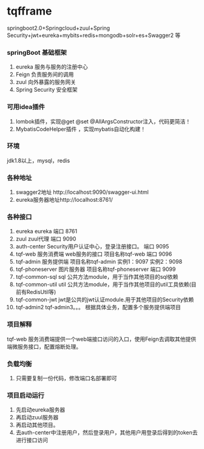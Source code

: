 # tqfframe
springboot2.0+Springcloud+zuul+Spring Security+jwt+eureka+mybits+redis+mongodb+solr+es+Swagger2 等

### springBoot 基础框架
1. eureka 服务与服务的注册中心
2. Feign 负责服务间的调用
3. zuul 向外暴露的服务网关
4. Spring Security 安全框架

### 可用idea插件
1. lombok插件，实现@get @set @AllArgsConstructor注入，代码更简洁！
2. MybatisCodeHelper插件 ，实现mybatis自动化构建！

### 环境
jdk1.8以上，mysql，redis

### 各种地址
1. swagger2地址   http://localhost:9090/swagger-ui.html
1. eureka服务器地址http://localhost:8761/

### 各种接口
1. eureka                        eureka                                             端口 8761
2. zuul                          zuul代理                                           端口 9090 
3. auth-center                   Security用户认证中心，登录注册接口。               端口 9095
4. tqf-web                       服务消费端   web服务的接口 项目名称tqf-web         端口 9096
5. tqf-admin                     服务提供端   项目名称tqf-admin                     实例1：9097 实例2：9098
6. tqf-phoneserver               图片服务器   项目名称tqf-phoneserver               端口 9099 
7. tqf-common-sql  sql           公共方法module，用于当作其他项目的sql依赖
8. tqf-common-util util          公共方法module，用于当作其他项目的util工具依赖(目前有RedisUtil等)
9. tqf-common-jwt                jwt是公共的jwt认证module.用于其他项目的Security依赖
10. tqf-admin2 tqf-admin3。。。  根据具体业务，配置多个服务提供端项目

### 项目解释
tqf-web 服务消费端提供一个web端接口访问的入口，使用Feign去调取其他提供端微服务接口，配置熔断处理。

### 负载均衡
1. 只需要复制一份代码，修改端口名部署即可

### 项目启动运行
1. 先启动eureka服务器
2. 再启动zuul服务器
3. 再启动其他项目。
4. 去auth-center中注册用户，然后登录用户，其他用户用登录后得到的token去进行接口访问













